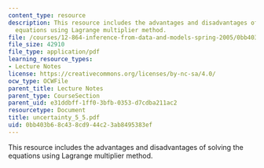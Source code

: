 ```yaml
---
content_type: resource
description: This resource includes the advantages and disadvantages of solving the
  equations using Lagrange multiplier method.
file: /courses/12-864-inference-from-data-and-models-spring-2005/0bb403b68c438cd944c23ab8495383ef_uncertainty_5_5.pdf
file_size: 42910
file_type: application/pdf
learning_resource_types:
- Lecture Notes
license: https://creativecommons.org/licenses/by-nc-sa/4.0/
ocw_type: OCWFile
parent_title: Lecture Notes
parent_type: CourseSection
parent_uid: e31ddbff-1ff0-3bfb-0353-d7cdba211ac2
resourcetype: Document
title: uncertainty_5_5.pdf
uid: 0bb403b6-8c43-8cd9-44c2-3ab8495383ef
---
```

This resource includes the advantages and disadvantages of solving the equations using Lagrange multiplier method.